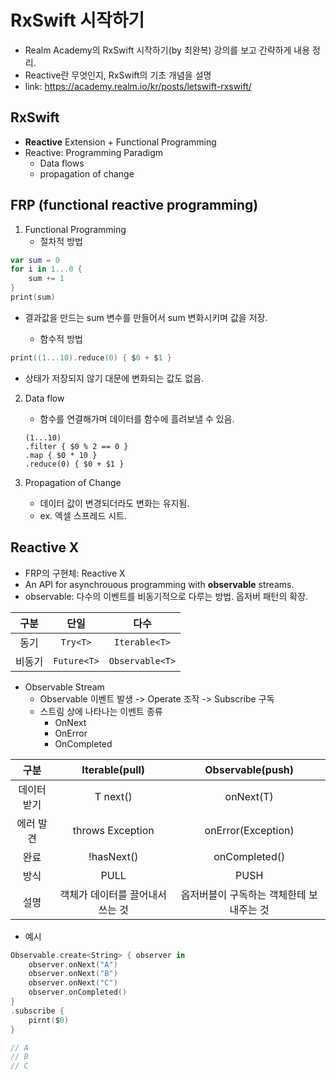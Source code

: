 # RxSwift 시작하기
- Realm Academy의 RxSwift 시작하기(by 최완복) 강의를 보고 간략하게 내용 정리.
- Reactive란 무엇인지, RxSwift의 기초 개념을 설명
- link: https://academy.realm.io/kr/posts/letswift-rxswift/


## RxSwift
- **Reactive** Extension + Functional Programming
- Reactive: Programming Paradigm
    + Data flows
    + propagation of change
    

## FRP (functional reactive programming)
1. Functional Programming
    - 절차적 방법
>
``` swift
var sum = 0
for i in 1...0 {
    sum += 1
}
print(sum)
```
- 결과값을 만드는 sum 변수를 만들어서 sum 변화시키며 값을 저장.

    + 함수적 방법
>
``` swift
print((1...10).reduce(0) { $0 + $1 }
```
- 상태가 저장되지 않기 대문에 변화되는 값도 없음.

2. Data flow
    - 함수를 연결해가며 데이터를 함수에 흘려보낼 수 있음.
    >
    ```
    (1...10)
    .filter { $0 % 2 == 0 }
    .map { $0 * 10 }
    .reduce(0) { $0 + $1 }
    ```

3. Propagation of Change
    - 데이터 값이 변경되더라도 변화는 유지됨.
    - ex. 엑셀 스프레드 시트.

## Reactive X
- FRP의 구현체: Reactive X
- An API for asynchrouous programming with **observable** streams.
- observable: 다수의 이벤트를 비동기적으로 다루는 방법. 옵저버 패턴의 확장.

>
| 구분 | 단일 | 다수 |
|:--------:|:--------:|:--------:|
| 동기 | `Try<T>` | `Iterable<T>` |
| 비동기 | `Future<T>` | `Observable<T>` |


- Observable Stream
    - Observable 이벤트 발생 -> Operate 조작 -> Subscribe 구독
    - 스트림 상에 나타나는 이벤트 종류
        + OnNext
        + OnError
        + OnCompleted

>
| 구분 | Iterable(pull) | Observable(push) |
|:--------:|:--------:|:--------:|
| 데이터 받기 | T next() | onNext(T) |
| 에러 발견 | throws Exception | onError(Exception) |
| 완료 | !hasNext() | onCompleted() |
| 방식 | PULL | PUSH |
| 설명 | 객체가 데이터를 끌어내서 쓰는 것 | 옵저버블이 구독하는 객체한테 보내주는 것 |


- 예시
``` swift
Observable.create<String> { observer in 
    observer.onNext("A")
    observer.onNext("B")
    observer.onNext("C")
    observer.onCompleted()
}
.subscribe {
    pirnt($0) 
}

// A
// B
// C
```
    
